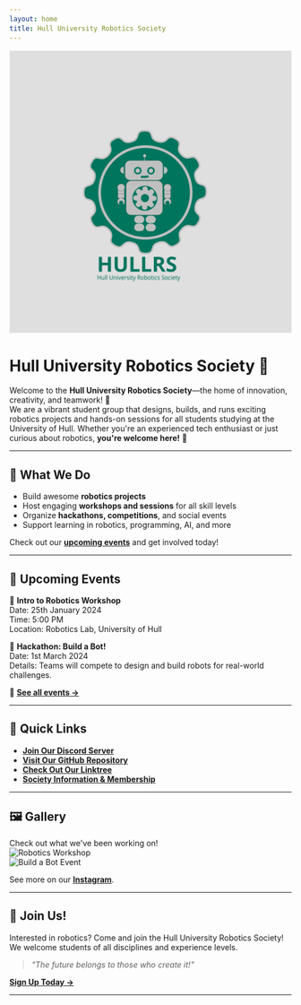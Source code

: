 ```yaml
---
layout: home
title: Hull University Robotics Society
---
```


![Hull University Robotics Society Logo](/img/hullrs.svg)

# Hull University Robotics Society 🤖

Welcome to the **Hull University Robotics Society**—the home of innovation, creativity, and teamwork! 🚀  
We are a vibrant student group that designs, builds, and runs exciting robotics projects and hands-on sessions for all students studying at the University of Hull. Whether you're an experienced tech enthusiast or just curious about robotics, **you're welcome here!** 🎉  

---

## 🌟 What We Do  
- Build awesome **robotics projects**  
- Host engaging **workshops and sessions** for all skill levels  
- Organize **hackathons, competitions**, and social events  
- Support learning in robotics, programming, AI, and more  

Check out our [**upcoming events**](#events) and get involved today!

---

## 📅 Upcoming Events  
📌 **Intro to Robotics Workshop**  
Date: 25th January 2024  
Time: 5:00 PM  
Location: Robotics Lab, University of Hull  

📌 **Hackathon: Build a Bot!**  
Date: 1st March 2024  
Details: Teams will compete to design and build robots for real-world challenges.  

🔗 [**See all events →**](#events)

---

## 🔗 Quick Links  
- [**Join Our Discord Server**](https://discord.gg/example)  
- [**Visit Our GitHub Repository**](https://github.com/example)  
- [**Check Out Our Linktree**](https://linktr.ee/example)  
- [**Society Information & Membership**](https://hulluni.example/society)  

---

## 🖼️ Gallery  
Check out what we've been working on!  
![Robotics Workshop](https://example.com/robotics_workshop.jpg)  
![Build a Bot Event](https://example.com/build_a_bot.jpg)  

See more on our [**Instagram**](https://instagram.com/example).

---

## 🤝 Join Us!  
Interested in robotics? Come and join the Hull University Robotics Society! We welcome students of all disciplines and experience levels.  

> *"The future belongs to those who create it!"*  

[**Sign Up Today →**](https://hulluni.example/signup)

---
